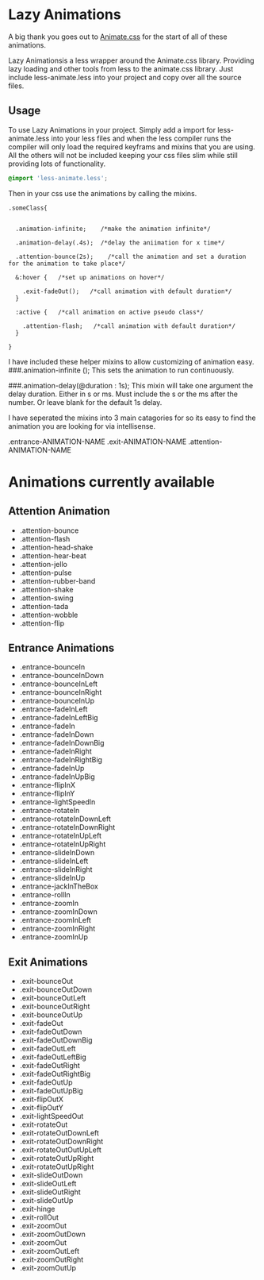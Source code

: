 # Lazy Animations
A big thank you goes out to [Animate.css](https://github.com/daneden/animate.css "Animate.css Github") for the start of all of these animations. 


Lazy Animationsis a less wrapper around the Animate.css library. Providing lazy loading and other tools from less to the animate.css library. Just include less-animate.less into your project and copy over all the source files.

## Usage

To use Lazy Animations in your project. Simply add a import for less-animate.less into your less files and when the less compiler runs the compiler will only load the required keyframs and mixins that you are using. All the others will not be included keeping your css files slim while still providing lots of functionality. 

```css  
@import 'less-animate.less';
```

Then in your css use the animations by calling the mixins. 

```$less
.someClass{

    
  .animation-infinite;    /*make the animation infinite*/
  
  .animation-delay(.4s);  /*delay the aniimation for x time*/
  
  .attention-bounce(2s);    /*call the animation and set a duration for the animation to take place*/
  
  &:hover {   /*set up animations on hover*/
    
    .exit-fadeOut();   /*call animation with default duration*/
  }
  
  :active {   /*call animation on active pseudo class*/
  
    .attention-flash;   /*call animation with default duration*/
  }
  
}
```
I have included these helper mixins to allow customizing of animation easy. 
###.animation-infinite ();
This sets the animation to run continuously.

###.animation-delay(@duration : 1s);
This mixin will take one argument the delay duration. Either in s or ms. Must include
the s or the ms after the number. Or leave blank for the default 1s delay. 

I have seperated the mixins into 3 main catagories for so its easy to find the animation you are looking for via intellisense. 

.entrance-ANIMATION-NAME 
.exit-ANIMATION-NAME
.attention-ANIMATION-NAME

# Animations currently available

## Attention Animation 
* .attention-bounce
* .attention-flash
* .attention-head-shake
* .attention-hear-beat
* .attention-jello
* .attention-pulse
* .attention-rubber-band
* .attention-shake
* .attention-swing
* .attention-tada
* .attention-wobble
* .attention-flip

## Entrance Animations
* .entrance-bounceIn
* .entrance-bounceInDown
* .entrance-bounceInLeft
* .entrance-bounceInRight
* .entrance-bounceInUp
* .entrance-fadeInLeft
* .entrance-fadeInLeftBig
* .entrance-fadeIn
* .entrance-fadeInDown
* .entrance-fadeInDownBig
* .entrance-fadeInRight
* .entrance-fadeInRightBig
* .entrance-fadeInUp
* .entrance-fadeInUpBig
* .entrance-flipInX
* .entrance-flipInY
* .entrance-lightSpeedIn
* .entrance-rotateIn
* .entrance-rotateInDownLeft
* .entrance-rotateInDownRight
* .entrance-rotateInUpLeft
* .entrance-rotateInUpRight
* .entrance-slideInDown
* .entrance-slideInLeft
* .entrance-slideInRight
* .entrance-slideInUp
* .entrance-jackInTheBox
* .entrance-rollIn
* .entrance-zoomIn
* .entrance-zoomInDown
* .entrance-zoomInLeft
* .entrance-zoomInRight
* .entrance-zoomInUp


## Exit Animations
* .exit-bounceOut
* .exit-bounceOutDown
* .exit-bounceOutLeft
* .exit-bounceOutRight
* .exit-bounceOutUp
* .exit-fadeOut
* .exit-fadeOutDown
* .exit-fadeOutDownBig
* .exit-fadeOutLeft
* .exit-fadeOutLeftBig
* .exit-fadeOutRight
* .exit-fadeOutRightBig
* .exit-fadeOutUp
* .exit-fadeOutUpBig
* .exit-flipOutX
* .exit-flipOutY
* .exit-lightSpeedOut
* .exit-rotateOut
* .exit-rotateOutDownLeft
* .exit-rotateOutDownRight
* .exit-rotateOutOutUpLeft
* .exit-rotateOutUpRight
* .exit-rotateOutUpRight
* .exit-slideOutDown
* .exit-slideOutLeft
* .exit-slideOutRight
* .exit-slideOutUp
* .exit-hinge
* .exit-rollOut
* .exit-zoomOut
* .exit-zoomOutDown
* .exit-zoomOut
* .exit-zoomOutLeft
* .exit-zoomOutRight
* .exit-zoomOutUp


